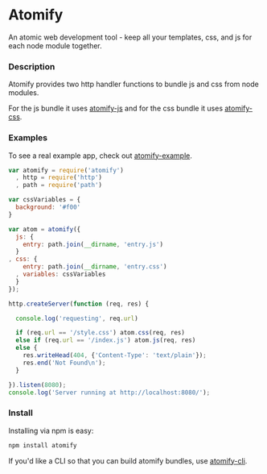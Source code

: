Atomify
===============

An atomic web development tool - keep all your templates, css, and js for each node module together.

### Description

Atomify provides two http handler functions to bundle js and css from node modules.

For the js bundle it uses [atomify-js](http://github.com/techwraith/atomify-js) and for the css bundle it uses [atomify-css](http://github.com/techwraith/atomify-css).

### Examples

To see a real example app, check out [atomify-example](http://github.com/techwraith/atomify-example).

```js
var atomify = require('atomify')
  , http = require('http')
  , path = require('path')

var cssVariables = {
  background: '#f00'
}

var atom = atomify({
  js: {
    entry: path.join(__dirname, 'entry.js')
  }
, css: {
    entry: path.join(__dirname, 'entry.css')
  , variables: cssVariables
  }
});

http.createServer(function (req, res) {

  console.log('requesting', req.url)

  if (req.url == '/style.css') atom.css(req, res)
  else if (req.url == '/index.js') atom.js(req, res)
  else {
    res.writeHead(404, {'Content-Type': 'text/plain'});
    res.end('Not Found\n');
  }

}).listen(8080);
console.log('Server running at http://localhost:8080/');
```

### Install

Installing via npm is easy:

```bash
npm install atomify
```

If you'd like a CLI so that you can build atomify bundles, use [atomify-cli](http://github.com/techwraith/atomify-cli).
